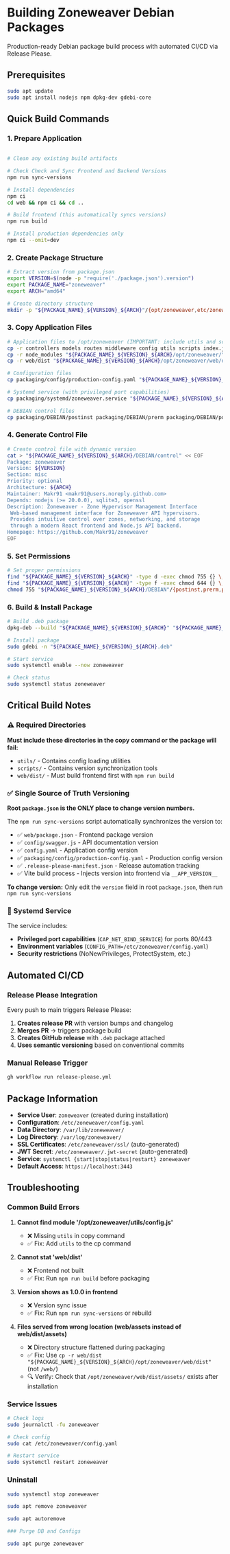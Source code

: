 # Building Zoneweaver Debian Packages

Production-ready Debian package build process with automated CI/CD via Release Please.

## Prerequisites

```bash
sudo apt update
sudo apt install nodejs npm dpkg-dev gdebi-core
```

## Quick Build Commands

### 1. Prepare Application
```bash

# Clean any existing build artifacts

# Check Check and Sync Frontend and Backend Versions
npm run sync-versions

# Install dependencies
npm ci
cd web && npm ci && cd ..

# Build frontend (this automatically syncs versions)
npm run build

# Install production dependencies only
npm ci --omit=dev
```

### 2. Create Package Structure
```bash
# Extract version from package.json
export VERSION=$(node -p "require('./package.json').version")
export PACKAGE_NAME="zoneweaver"
export ARCH="amd64"

# Create directory structure
mkdir -p "${PACKAGE_NAME}_${VERSION}_${ARCH}"/{opt/zoneweaver,etc/zoneweaver,etc/systemd/system,var/lib/zoneweaver,var/log/zoneweaver,DEBIAN}
```

### 3. Copy Application Files
```bash
# Application files to /opt/zoneweaver (IMPORTANT: include utils and scripts!)
cp -r controllers models routes middleware config utils scripts index.js package.json "${PACKAGE_NAME}_${VERSION}_${ARCH}/opt/zoneweaver/"
cp -r node_modules "${PACKAGE_NAME}_${VERSION}_${ARCH}/opt/zoneweaver/"
cp -r web/dist "${PACKAGE_NAME}_${VERSION}_${ARCH}/opt/zoneweaver/web/dist"

# Configuration files
cp packaging/config/production-config.yaml "${PACKAGE_NAME}_${VERSION}_${ARCH}/etc/zoneweaver/config.yaml"

# Systemd service (with privileged port capabilities)
cp packaging/systemd/zoneweaver.service "${PACKAGE_NAME}_${VERSION}_${ARCH}/etc/systemd/system/"

# DEBIAN control files
cp packaging/DEBIAN/postinst packaging/DEBIAN/prerm packaging/DEBIAN/postrm "${PACKAGE_NAME}_${VERSION}_${ARCH}/DEBIAN/"
```

### 4. Generate Control File
```bash
# Create control file with dynamic version
cat > "${PACKAGE_NAME}_${VERSION}_${ARCH}/DEBIAN/control" << EOF
Package: zoneweaver
Version: ${VERSION}
Section: misc
Priority: optional
Architecture: ${ARCH}
Maintainer: Makr91 <makr91@users.noreply.github.com>
Depends: nodejs (>= 20.0.0), sqlite3, openssl
Description: Zoneweaver - Zone Hypervisor Management Interface
 Web-based management interface for Zoneweaver API hypervisors.
 Provides intuitive control over zones, networking, and storage
 through a modern React frontend and Node.js API backend.
Homepage: https://github.com/Makr91/zoneweaver
EOF
```

### 5. Set Permissions
```bash
# Set proper permissions
find "${PACKAGE_NAME}_${VERSION}_${ARCH}" -type d -exec chmod 755 {} \;
find "${PACKAGE_NAME}_${VERSION}_${ARCH}" -type f -exec chmod 644 {} \;
chmod 755 "${PACKAGE_NAME}_${VERSION}_${ARCH}/DEBIAN"/{postinst,prerm,postrm}
```

### 6. Build & Install Package
```bash
# Build .deb package
dpkg-deb --build "${PACKAGE_NAME}_${VERSION}_${ARCH}" "${PACKAGE_NAME}_${VERSION}_${ARCH}.deb"

# Install package
sudo gdebi -n "${PACKAGE_NAME}_${VERSION}_${ARCH}.deb"

# Start service
sudo systemctl enable --now zoneweaver

# Check status
sudo systemctl status zoneweaver
```

## Critical Build Notes

### ⚠️ Required Directories
**Must include these directories in the copy command or the package will fail:**
- `utils/` - Contains config loading utilities
- `scripts/` - Contains version synchronization tools
- `web/dist/` - Must build frontend first with `npm run build`

### ✅ Single Source of Truth Versioning
**Root `package.json` is the ONLY place to change version numbers.**

The `npm run sync-versions` script automatically synchronizes the version to:
- ✅ `web/package.json` - Frontend package version
- ✅ `config/swagger.js` - API documentation version  
- ✅ `config.yaml` - Application config version
- ✅ `packaging/config/production-config.yaml` - Production config version
- ✅ `.release-please-manifest.json` - Release automation tracking
- ✅ Vite build process - Injects version into frontend via `__APP_VERSION__`

**To change version:** Only edit the `version` field in root `package.json`, then run `npm run sync-versions`

### 🔧 Systemd Service
The service includes:
- **Privileged port capabilities** (`CAP_NET_BIND_SERVICE`) for ports 80/443
- **Environment variables** (`CONFIG_PATH=/etc/zoneweaver/config.yaml`)
- **Security restrictions** (NoNewPrivileges, ProtectSystem, etc.)

## Automated CI/CD

### Release Please Integration
Every push to main triggers Release Please:
1. **Creates release PR** with version bumps and changelog
2. **Merges PR** → triggers package build
3. **Creates GitHub release** with `.deb` package attached
4. **Uses semantic versioning** based on conventional commits

### Manual Release Trigger
```bash
gh workflow run release-please.yml
```

## Package Information

- **Service User**: `zoneweaver` (created during installation)
- **Configuration**: `/etc/zoneweaver/config.yaml`
- **Data Directory**: `/var/lib/zoneweaver/`
- **Log Directory**: `/var/log/zoneweaver/`
- **SSL Certificates**: `/etc/zoneweaver/ssl/` (auto-generated)
- **JWT Secret**: `/etc/zoneweaver/.jwt-secret` (auto-generated)
- **Service**: `systemctl {start|stop|status|restart} zoneweaver`
- **Default Access**: `https://localhost:3443`

## Troubleshooting

### Common Build Errors
1. **Cannot find module '/opt/zoneweaver/utils/config.js'**
   - ❌ Missing `utils` in copy command
   - ✅ Fix: Add `utils` to the cp command

2. **Cannot stat 'web/dist'**
   - ❌ Frontend not built
   - ✅ Fix: Run `npm run build` before packaging

3. **Version shows as 1.0.0 in frontend**
   - ❌ Version sync issue
   - ✅ Fix: Run `npm run sync-versions` or rebuild

4. **Files served from wrong location (web/assets instead of web/dist/assets)**
   - ❌ Directory structure flattened during packaging
   - ✅ Fix: Use `cp -r web/dist "${PACKAGE_NAME}_${VERSION}_${ARCH}/opt/zoneweaver/web/dist"` (not `/web/`)
   - 🔍 Verify: Check that `/opt/zoneweaver/web/dist/assets/` exists after installation

### Service Issues
```bash
# Check logs
sudo journalctl -fu zoneweaver

# Check config
sudo cat /etc/zoneweaver/config.yaml

# Restart service
sudo systemctl restart zoneweaver
```

### Uninstall
```bash
sudo systemctl stop zoneweaver

sudo apt remove zoneweaver

sudo apt autoremove

### Purge DB and Configs

sudo apt purge zoneweaver